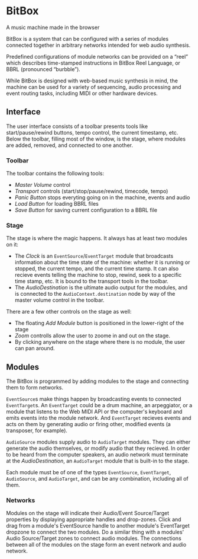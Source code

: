 # BitBox

A music machine made in the browser

BitBox is a system that can be configured with a series of modules connected together in arbitrary networks intended for web audio synthesis.

Predefined configurations of module networks can be provided on a “reel” which describes time-stamped instructions in BitBox Reel Language, or BBRL (pronounced “burbble”).

While BitBox is designed with web-based music synthesis in mind, the machine can be used for a variety of sequencing, audio processing and event routing tasks, including MIDI or other hardware devices.

## Interface

The user interface consists of a toolbar presents tools like start/pause/rewind buttons, tempo control, the current timestamp, etc. Below the toolbar, filling most of the window, is the stage, where modules are added, removed, and connected to one another.

### Toolbar

The toolbar contains the following tools:

* _Master Volume_ control
* _Transport_ controls (start/stop/pause/rewind, timecode, tempo)
* _Panic Button_ stops everyting going on in the machine, events and audio
* _Load Button_ for loading BBRL files
* _Save Button_ for saving current configuration to a BBRL file

### Stage

The stage is where the magic happens. It always has at least two modules on it:

* The _Clock_ is an `EventSource`/`EventTarget` module that broadcasts information about the time state of the machine: whether it is running or stopped, the current tempo, and the current time stamp. It can also recieve events telling the machine to stop, rewind, seek to a specific time stamp, etc. It is bound to the transport tools in the toolbar.
* The _AudioDestination_ is the ultimate audio output for the modules, and is connected to the `AudioContext.destination` node by way of the master volume control in the toolbar.

There are a few other controls on the stage as well:

* The floating _Add Module_ button is positioned in the lower-right of the stage
* _Zoom_ controlls allow the user to zoome in and out on the stage.
* By clicking anywhere on the stage where there is no module, the user can pan around.

## Modules

The BitBox is programmed by adding modules to the stage and connecting them to form networks. 

`EventSource`s make things happen by broadcasting events to connected `EventTarget`s. An `EventTarget` could be a drum machine, an arpeggiator, or a module that listens to the Web MIDI API or the computer's keyboard and emits events into the module network. And `EventTarget` recieves events and acts on them by generating audio or firing other, modified events (a transposer, for example).

`AudioSource` modules supply audio to `AudioTarget` modules. They can either generate the audio themselves, or modify audio that they recieved. In order to be heard from the computer speakers, an audio network must terminate at the _AudioDestination_, an `AudioTarget` module that is built-in to the stage.

Each module must be of one of the types `EventSource`, `EventTarget`, `AudioSource`, and `AudioTarget`, and can be any combination, including all of them.

### Networks

Modules on the stage will indicate their Audio/Event Source/Target properties by displaying appropriate handles and drop-zones. Click and drag from a module's EventSource handle to another module's EventTarget dropzone to connect the two modules. Do a similar thing with a modules' Audio Source/Target zones to connect audio modules. The connections between all of the modules on the stage form an event network and audio network.
